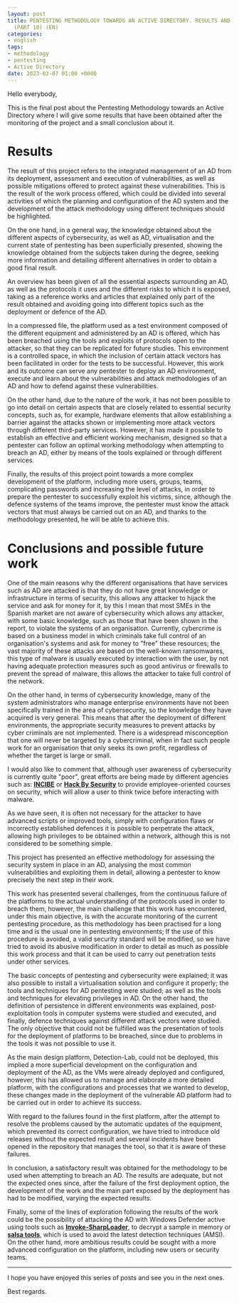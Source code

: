 ```yaml
---
layout: post
title: PENTESTING METHODOLOGY TOWARDS AN ACTIVE DIRECTORY. RESULTS AND CONCLUSIONS
  (PART 10) (EN)
categories:
- english
tags:
- methodology
- pentesting
- Active Directory
date: 2023-02-07 01:00 +0000
---
```

Hello everybody,

This is the final post about the Pentesting Methodology towards an Active Directory where I will give some results that have been obtained after the monitoring of the project and a small conclusion about it.

# Results

The result of this project refers to the integrated management of an AD from its deployment, assessment and execution of vulnerabilities, as well as possible mitigations offered to protect against these vulnerabilities. This is the result of the work process offered, which could be divided into several activities of which the planning and configuration of the AD system and the development of the attack methodology using different techniques should be highlighted.

On the one hand, in a general way, the knowledge obtained about the different aspects of cybersecurity, as well as AD, virtualisation and the current state of pentesting has been superficially presented, showing the knowledge obtained from the subjects taken during the degree, seeking more information and detailing different alternatives in order to obtain a good final result.

An overview has been given of all the essential aspects surrounding an AD, as well as the protocols it uses and the different risks to which it is exposed, taking as a reference works and articles that explained only part of the result obtained and avoiding going into different topics such as the deployment or defence of the AD.

In a compressed file, the platform used as a test environment composed of the different equipment and administered by an AD is offered, which has been breached using the tools and exploits of protocols open to the attacker, so that they can be replicated for future studies. This environment is a controlled space, in which the inclusion of certain attack vectors has been facilitated in order for the tests to be successful. However, this work and its outcome can serve any pentester to deploy an AD environment, execute and learn about the vulnerabilities and attack methodologies of an AD and how to defend against these vulnerabilities.

On the other hand, due to the nature of the work, it has not been possible to go into detail on certain aspects that are closely related to essential security concepts, such as, for example, hardware elements that allow establishing a barrier against the attacks shown or implementing more attack vectors through different third-party services. However, it has made it possible to establish an effective and efficient working mechanism, designed so that a pentester can follow an optimal working methodology when attempting to breach an AD, either by means of the tools explained or through different services.

Finally, the results of this project point towards a more complex development of the platform, including more users, groups, teams, complicating passwords and increasing the level of attacks, in order to prepare the pentester to successfully exploit his victims, since, although the defence systems of the teams improve, the pentester must know the attack vectors that must always be carried out on an AD, and thanks to the methodology presented, he will be able to achieve this.

# Conclusions and possible future work

One of the main reasons why the different organisations that have services such as AD are attacked is that they do not have great knowledge or infrastructure in terms of security, this allows any attacker to hijack the service and ask for money for it, by this I mean that most SMEs in the Spanish market are not aware of cybersecurity which allows any attacker, with some basic knowledge, such as those that have been shown in the report, to violate the systems of an organisation. Currently, cybercrime is based on a business model in which criminals take full control of an organisation's systems and ask for money to "free" these resources; the vast majority of these attacks are based on the well-known ransomwares, this type of malware is usually executed by interaction with the user, by not having adequate protection measures such as good antivirus or firewalls to prevent the spread of malware, this allows the attacker to take full control of the network.

On the other hand, in terms of cybersecurity knowledge, many of the system administrators who manage enterprise environments have not been specifically trained in the area of cybersecurity, so the knowledge they have acquired is very general. This means that after the deployment of different environments, the appropriate security measures to prevent attacks by cyber criminals are not implemented. There is a widespread misconception that one will never be targeted by a cybercriminal, when in fact such people work for an organisation that only seeks its own profit, regardless of whether the target is large or small.

I would also like to comment that, although user awareness of cybersecurity is currently quite "poor", great efforts are being made by different agencies such as: [**INCIBE**](https://www.incibe.es/) or [**Hack By Security**](https://www.hackbysecurity.com/) to provide employee-oriented courses on security, which will allow a user to think twice before interacting with malware.

As we have seen, it is often not necessary for the attacker to have advanced scripts or improved tools, simply with configuration flaws or incorrectly established defences it is possible to perpetrate the attack, allowing high privileges to be obtained within a network, although this is not considered to be something simple.

This project has presented an effective methodology for assessing the security system in place in an AD, analysing the most common vulnerabilities and exploiting them in detail, allowing a pentester to know precisely the next step in their work.

This work has presented several challenges, from the continuous failure of the platforms to the actual understanding of the protocols used in order to breach them, however, the main challenge that this work has encountered, under this main objective, is with the accurate monitoring of the current pentesting procedure, as this methodology has been practised for a long time and is the usual one in pentesting environments; If the use of this procedure is avoided, a valid security standard will be modified, so we have tried to avoid its abusive modification in order to detail as much as possible this work process and that it can be used to carry out penetration tests under other services. 

The basic concepts of pentesting and cybersecurity were explained; it was also possible to install a virtualisation solution and configure it properly; the tools and techniques for AD pentesting were studied; as well as the tools and techniques for elevating privileges in AD. On the other hand, the definition of persistence in different environments was explained, post-exploitation tools in computer systems were studied and executed, and finally, defence techniques against different attack vectors were studied. The only objective that could not be fulfilled was the presentation of tools for the deployment of platforms to be breached, since due to problems in the tools it was not possible to use it.

As the main design platform, Detection-Lab, could not be deployed, this implied a more superficial development on the configuration and deployment of the AD, as the VMs were already deployed and configured, however, this has allowed us to manage and elaborate a more detailed platform, with the configurations and processes that we wanted to develop, these changes made in the deployment of the vulnerable AD platform had to be carried out in order to achieve its success.

With regard to the failures found in the first platform, after the attempt to resolve the problems caused by the automatic updates of the equipment, which prevented its correct configuration, we have tried to introduce old releases without the expected result and several incidents have been opened in the repository that manages the tool, so that it is aware of these failures.

In conclusion, a satisfactory result was obtained for the methodology to be used when attempting to breach an AD. The results are adequate, but not the expected ones since, after the failure of the first deployment option, the development of the work and the main part exposed by the deployment has had to be modified, varying the expected results.

Finally, some of the lines of exploration following the results of the work could be the possibility of attacking the AD with Windows Defender active using tools such as [**Invoke-SharpLoader**](https://github.com/S3cur3Th1sSh1t/Invoke-SharpLoader), to decrypt a sample in memory or [**salsa tools**](https://github.com/Hackplayers/Salsa-tools), which is used to avoid the latest detection techniques (AMSI). On the other hand, more ambitious results could be sought with a more advanced configuration on the platform, including new users or security teams.  

___

I hope you have enjoyed this series of posts and see you in the next ones.

Best regards.
